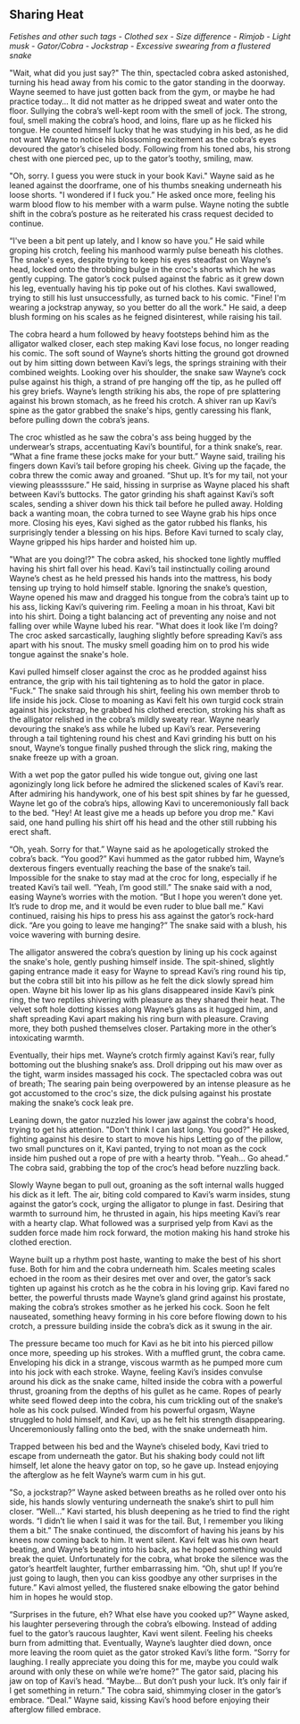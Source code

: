 ## Sharing Heat
*Fetishes and other such tags*
*- Clothed sex*
*- Size difference*
*- Rimjob*
*- Light musk*
*- Gator/Cobra*
*- Jockstrap*
*- Excessive swearing from a flustered snake*

"Wait, what did you just say?" The thin, spectacled cobra asked astonished, turning his head away from his comic to the gator standing in the doorway. Wayne seemed to have just gotten back from the gym, or maybe he had practice today… It did not matter as he dripped sweat and water onto the floor. Sullying the cobra’s well-kept room with the smell of jock. The strong, foul, smell making the cobra’s hood, and loins, flare up as he flicked his tongue. He counted himself lucky that he was studying in his bed, as he did not want Wayne to notice his blossoming excitement as the cobra’s eyes devoured the gator’s chiseled body. Following from his toned abs, his strong chest with one pierced pec, up to the gator’s toothy, smiling, maw.

"Oh, sorry. I guess you were stuck in your book Kavi."  Wayne said as he leaned against the doorframe, one of his thumbs sneaking underneath his loose shorts. "I wondered if I fuck you.” He asked once more, feeling his warm blood flow to his member with a warm pulse. Wayne noting the subtle shift in the cobra’s posture as he reiterated his crass request decided to continue. 

“I've been a bit pent up lately, and I know so have you.” He said while groping his crotch, feeling his manhood warmly pulse beneath his clothes. The snake's eyes, despite trying to keep his eyes steadfast on Wayne’s head, locked onto the throbbing bulge in the croc's shorts which he was gently cupping. The gator’s cock pulsed against the fabric as it grew down his leg, eventually having his tip poke out of his clothes. Kavi swallowed, trying to still his lust unsuccessfully, as turned back to his comic. "Fine! I'm wearing a jockstrap anyway, so you better do all the work." He said, a deep blush forming on his scales as he feigned disinterest, while raising his tail. 

The cobra heard a hum followed by heavy footsteps behind him as the alligator walked closer, each step making Kavi lose focus, no longer reading his comic. The soft sound of Wayne’s shorts hitting the ground got drowned out by him sitting down between Kavi’s legs, the springs straining with their combined weights. Looking over his shoulder, the snake saw Wayne’s cock pulse against his thigh, a strand of pre hanging off the tip, as he pulled off his grey briefs. Wayne’s length striking his abs, the rope of pre splattering against his brown stomach, as he freed his crotch. A shiver ran up Kavi’s spine as the gator grabbed the snake's hips, gently caressing his flank, before pulling down the cobra’s jeans. 

The croc whistled as he saw the cobra's ass being hugged by the underwear’s straps, accentuating Kavi’s bountiful, for a think snake’s, rear. “What a fine frame these jocks make for your butt.” Wayne said, trailing his fingers down Kavi’s tail before groping his cheek. Giving up the façade, the cobra threw the comic away and groaned. “Shut up. It’s for my tail, not your viewing pleassssure.” He said, hissing in surprise as Wayne placed his shaft between Kavi’s buttocks. The gator grinding his shaft against Kavi’s soft scales, sending a shiver down his thick tail before he pulled away. Holding back a wanting moan, the cobra turned to see Wayne grab his hips once more. Closing his eyes, Kavi sighed as the gator rubbed his flanks, his surprisingly tender a blessing on his hips. Before Kavi turned to scaly clay, Wayne gripped his hips harder and hoisted him up.

"What are you doing!?" The cobra asked, his shocked tone lightly muffled having his shirt fall over his head. Kavi’s tail instinctually coiling around Wayne’s chest as he held pressed his hands into the mattress, his body tensing up trying to hold himself stable. Ignoring the snake’s question, Wayne opened his maw and dragged his tongue from the cobra’s taint up to his ass, licking Kavi’s quivering rim. Feeling a moan in his throat, Kavi bit into his shirt. Doing a tight balancing act of preventing any noise and not falling over while Wayne lubed his rear. "What does it look like I’m doing? The croc asked sarcastically, laughing slightly before spreading Kavi’s ass apart with his snout. The musky smell goading him on to prod his wide tongue against the snake's hole.

Kavi pulled himself closer against the croc as he prodded against hiss entrance, the grip with his tail tightening as to hold the gator in place. "Fuck." The snake said through his shirt, feeling his own member throb to life inside his jock. Close to moaning as Kavi felt his own turgid cock strain against his jockstrap, he grabbed his clothed erection, stroking his shaft as the alligator relished in the cobra’s mildly sweaty rear. Wayne nearly devouring the snake’s ass while he lubed up Kavi’s rear. Persevering through a tail tightening round his chest and Kavi grinding his butt on his snout, Wayne’s tongue finally pushed through the slick ring, making the snake freeze up with a groan.

With a wet pop the gator pulled his wide tongue out, giving one last agonizingly long lick before he admired the slickened scales of Kavi’s rear. After admiring his handywork, one of his best spit shines by far he guessed, Wayne let go of the cobra’s hips, allowing Kavi to unceremoniously fall back to the bed. "Hey! At least give me a heads up before you drop me."  Kavi said, one hand pulling his shirt off his head and the other still rubbing his erect shaft. 

“Oh, yeah. Sorry for that.” Wayne said as he apologetically stroked the cobra’s back. “You good?” Kavi hummed as the gator rubbed him, Wayne’s dexterous fingers eventually reaching the base of the snake’s tail. Impossible for the snake to stay mad at the croc for long, especially if he treated Kavi’s tail well. “Yeah, I’m good still.” The snake said with a nod, easing Wayne’s worries with the motion. “But I hope you weren’t done yet. It’s rude to drop me, and it would be even ruder to blue ball me.” Kavi continued, raising his hips to press his ass against the gator’s rock-hard dick. “Are you going to leave me hanging?” The snake said with a blush, his voice wavering with burning desire.

The alligator answered the cobra’s question by lining up his cock against the snake's hole, gently pushing himself inside. The spit-shined, slightly gaping entrance made it easy for Wayne to spread Kavi’s ring round his tip, but the cobra still bit into his pillow as he felt the dick slowly spread him open. Wayne bit his lower lip as his glans disappeared inside Kavi’s pink ring, the two reptiles shivering with pleasure as they shared their heat. The velvet soft hole dotting kisses along Wayne’s glans as it hugged him, and shaft spreading Kavi apart making his ring burn with pleasure. Craving more, they both pushed themselves closer. Partaking more in the other’s intoxicating warmth.

Eventually, their hips met. Wayne’s crotch firmly against Kavi’s rear, fully bottoming out the blushing snake’s ass. Droll dripping out his maw over as the tight, warm insides massaged his cock. The spectacled cobra was out of breath; The searing pain being overpowered by an intense pleasure as he got accustomed to the croc's size, the dick pulsing against his prostate making the snake’s cock leak pre. 

Leaning down, the gator nuzzled his lower jaw against the cobra's hood, trying to get his attention. "Don't think I can last long. You good?" He asked, fighting against his desire to start to move his hips Letting go of the pillow, two small punctures on it, Kavi panted, trying to not moan as the cock inside him pushed out a rope of pre with a hearty throb. "Yeah... Go ahead.” The cobra said, grabbing the top of the croc’s head before nuzzling back.

Slowly Wayne began to pull out, groaning as the soft internal walls hugged his dick as it left. The air, biting cold compared to Kavi’s warm insides, stung against the gator’s cock, urging the alligator to plunge in fast. Desiring that warmth to surround him, he thrusted in again, his hips meeting Kavi’s rear with a hearty clap. What followed was a surprised yelp from Kavi as the sudden force made him rock forward, the motion making his hand stroke his clothed erection. 

Wayne built up a rhythm post haste, wanting to make the best of his short fuse. Both for him and the cobra underneath him. Scales meeting scales echoed in the room as their desires met over and over, the gator’s sack tighten up against his crotch as he the cobra in his loving grip. Kavi fared no better, the powerful thrusts made Wayne’s gland grind against his prostate, making the cobra’s strokes smother as he jerked his cock. Soon he felt nauseated, something heavy forming in his core before flowing down to his crotch, a pressure building inside the cobra’s dick as it swung in the air. 

The pressure became too much for Kavi as he bit into his pierced pillow once more, speeding up his strokes. With a muffled grunt, the cobra came. Enveloping his dick in a strange, viscous warmth as he pumped more cum into his jock with each stroke. Wayne, feeling Kavi’s insides convulse around his dick as the snake came, hilted inside the cobra with a powerful thrust, groaning from the depths of his gullet as he came. Ropes of pearly white seed flowed deep into the cobra, his cum trickling out of the snake’s hole as his cock pulsed. Winded from his powerful orgasm, Wayne struggled to hold himself, and Kavi, up as he felt his strength disappearing. Unceremoniously falling onto the bed, with the snake underneath him.

Trapped between his bed and the Wayne’s chiseled body, Kavi tried to escape from underneath the gator. But his shaking body could not lift himself, let alone the heavy gator on top, so he gave up. Instead enjoying the afterglow as he felt Wayne’s warm cum in his gut.

"So, a jockstrap?” Wayne asked between breaths as he rolled over onto his side, his hands slowly venturing underneath the snake’s shirt to pull him closer. “Well…” Kavi started, his blush deepening as he tried to find the right words. “I didn’t lie when I said it was for the tail. But, I remember you liking them a bit.” The snake continued, the discomfort of having his jeans by his knees now coming back to him. It went silent. Kavi felt was his own heart beating, and Wayne’s beating into his back, as he hoped something would break the quiet. Unfortunately for the cobra, what broke the silence was the gator’s heartfelt laughter, further embarrassing him. “Oh, shut up! If you’re just going to laugh, then you can kiss goodbye any other surprises in the future.” Kavi almost yelled, the flustered snake elbowing the gator behind him in hopes he would stop. 

“Surprises in the future, eh? What else have you cooked up?” Wayne asked, his laughter persevering through the cobra’s elbowing. Instead of adding fuel to the gator’s raucous laughter, Kavi went silent. Feeling his cheeks burn from admitting that. Eventually, Wayne’s laughter died down, once more leaving the room quiet as the gator stroked Kavi’s lithe form. “Sorry for laughing. I really appreciate you doing this for me, maybe you could walk around with only these on while we’re home?” The gator said, placing his jaw on top of Kavi’s head. “Maybe… But don’t push your luck. It’s only fair if I get something in return.” The cobra said, shimmying closer in the gator’s embrace. “Deal.” Wayne said, kissing Kavi’s hood before enjoying their afterglow filled embrace.
